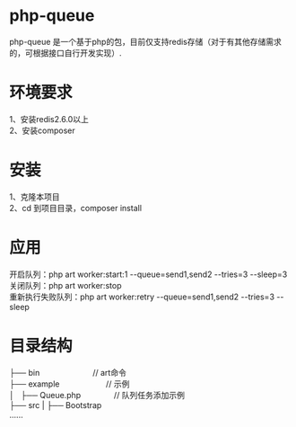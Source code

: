 # php-queue
php-queue 是一个基于php的包，目前仅支持redis存储（对于有其他存储需求的，可根据接口自行开发实现）.
# 环境要求
1、安装redis2.6.0以上<br/>
2、安装composer
# 安装
1、克隆本项目<br/>
2、cd 到项目目录，composer install
# 应用
开启队列：php art worker:start:1 --queue=send1,send2 --tries=3 --sleep=3<br/>
关闭队列：php art worker:stop<br/>
重新执行失败队列：php art worker:retry --queue=send1,send2 --tries=3 --sleep
# 目录结构
├── bin                         // art命令<br/>
├── example                     // 示例<br/>
│   ├── Queue.php               // 队列任务添加示例<br/>
├── src
|   ├── Bootstrap<br/>
......
